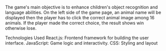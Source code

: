 The game's main objective is to enhance children's object recognition and language abilities. On the left side of the game page, an animal name will be displayed then the player has to click the correct animal image among 16 animals. If the player made the correct choice, the result shows win otherwise lose.

Technologies Used React.js: Frontend framework for building the user interface. JavaScript: Game logic and interactivity. CSS: Styling and layout
